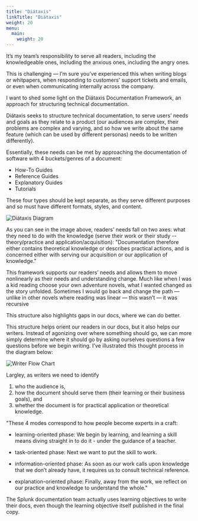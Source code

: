 ```yaml
---
title: "Diátaxis"
linkTitle: "Diátaxis"
weight: 20
menu:
  main:
    weight: 20
---
```


It’s my team’s responsibility to serve all readers, including the knowledgeable ones, including the anxious ones, including the angry ones.

This is challenging — I’m sure you’ve experienced this when writing blogs or whitpapers, when responding to customers' support tickets and emails, or even when communicating internally across the company.

I want to shed some light on the Diátaxis Documentation Framework, an approach for structuring technical documentation.

Diátaxis seeks to structure technical documentation, to serve users’ needs and goals as they relate to a product (our audiences are complex, their problems are complex and varying, and so how we write about the same feature (which can be used by different personas) needs to be written differently).

Essentially, these needs can be met by approaching the documentation of software with 4 buckets/genres of a document:

* How-To Guides
* Reference Guides
* Explanatory Guides
* Tutorials

These four types should be kept separate, as they serve different purposes and so must have different formats, styles, and content.

![Diátaxis Diagram](/diataxis-diagram.png 'Diátaxis Diagram')

As you can see in the image above, readers' needs fall on two axes: what they need to do with the knowledge (serve their work or their study -- theory/practice and application/acquisition): "Documentation therefore either contains theoretical knowledge or describes practical actions, and is concerned either with serving our acquisition or our application of knowledge." 

This framework supports our readers’ needs and allows them to move nonlinearly as their needs  and understanding change. Much like when I was a kid reading choose your own adventure novels, what I wanted changed as the story unfolded. Sometimes I would go back and change the path — unlike in other novels where reading was linear — this wasn’t — it was recursive 

This structure also highlights gaps in our docs, where we can do better.

This structure helps orient our readers in our docs, but it also helps our writers. Instead of agonizing over where something should go, we can more simply determine where it should go by asking ourselves questions a few questions before we begin writing. I've illustrated this thought process in the diagram below:

![Writer Flow Chart](/writers-flow-chart.png 'Writer Flow Chart')

Largley, as writers we need to identify

1. who the audience is,
1. how the document should serve them (their learning or their business goals), and
1. whether the document is for practical application or theoretical knowledge.

"These 4 modes correspond to how people become experts in a craft:

* learning-oriented phase: We begin by learning, and learning a skill means diving straight in to do it - under the guidance of a teacher.

* task-oriented phase: Next we want to put the skill to work.

* information-oriented phase: As soon as our work calls upon knowledge that we don’t already have, it requires us to consult technical reference.

* explanation-oriented phase: Finally, away from the work, we reflect on our practice and knowledge to understand the whole."

The Splunk documentation team actually uses learning objectives to write their docs, even though the learning objective itself published in the final copy.
